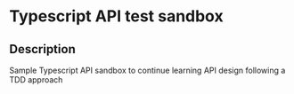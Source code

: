 # Typescript API test sandbox

## Description
Sample Typescript API sandbox to continue learning API design following a TDD approach